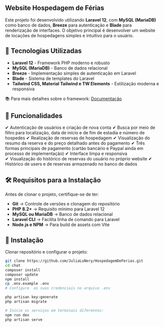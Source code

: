 ## Website Hospedagem de Férias

Este projeto foi desenvolvido utilizando **Laravel 12**, com **MySQL (MariaDB)** como banco de dados, **Breeze** para autenticação e **Blade** para renderização de interfaces. O objetivo principal é desenvolver um website de locações de hospedagens simples e intuitivo para o usuário.

## 🚀 Tecnologias Utilizadas
- **Laravel 12** - Framework PHP moderno e robusto
- **MySQL (MariaDB)** - Banco de dados relacional
- **Breeze** - Implementação simples de autenticação em Laravel
- **Blade** - Sistema de templates do Laravel
- **Tailwind CSS, Material Tailwind e TW Elements** - Estilização moderna e responsiva

📚 Para mais detalhes sobre o framework: [Documentação](https://laravel.com/docs/)

## 🎯 Funcionalidades
✔ Autenticação de usuários e criação de nova conta
✔ Busca por meio de filtro para localização, data de início e de fim de estadia e número de hospedes 
✔ Realização de reservas de hospedagem
✔ Visualização do resumo da reserva e do preço detalhado antes do pagamento
✔ Três formas principais de pagamento (cartão bancário e Paypal ainda em processo de implementação)
✔ Interface limpa e responsiva  
✔ Visualização do histórico de reservas do usuário no próprio website
✔ Histórico de users e de reservas armazenado no banco de dados  

## 🛠 Requisitos para a Instalação
Antes de clonar o projeto, certifique-se de ter:
- **Git** → Controle de versões e clonagem do repositório  
- **PHP 8.2+** → Requisito mínimo para Laravel 12
- **MySQL ou MariaDB** → Banco de dados relacional  
- **Laravel CLI** → Facilita linha de comando para Laravel
- **Node.js e NPM** → Para build de assets com Vite


## 🔧 Instalação
Clonar repositório e configurar o projeto:
```bash
git clone https://github.com/JuliaLuNery/HospedagemDeFerias.git
cd chat
composer install
composer update
npm install
cp .env.example .env 
# Configure  as suas credenciais no arquivo .env

php artisan key:generate
php artisan migrate

# Inicie os serviços em terminais diferentes:
npm run dev
php artisan serve
